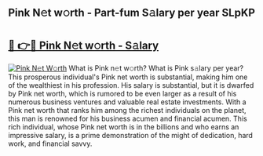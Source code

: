 ## Pink N𝚎t w𝚘rth - Part-fum S𝚊lary per year SLpKP

# <h2><a href="http://gc33y58.nevu.top/?p=Pink">🔗 👉🔴 Pink N𝚎t w𝚘rth - S𝚊lary</a></h2>

[![Pink N𝚎t W𝚘rth](https://i.imgur.com/Oavwk0R.jpeg)](http://gc33y58.nevu.top/?p=Pink)
What is Pink n𝚎t w𝚘rth? What is Pink s𝚊lary per year?
This prosperous individual's Pink net worth is substantial, making him one of the wealthiest in his profession. His salary is substantial, but it is dwarfed by Pink net worth, which is rumored to be even larger as a result of his numerous business ventures and valuable real estate investments. With a Pink net worth that ranks him among the richest individuals on the planet, this man is renowned for his business acumen and financial acumen. This rich individual, whose Pink net worth is in the billions and who earns an impressive salary, is a prime demonstration of the might of dedication, hard work, and financial savvy.
